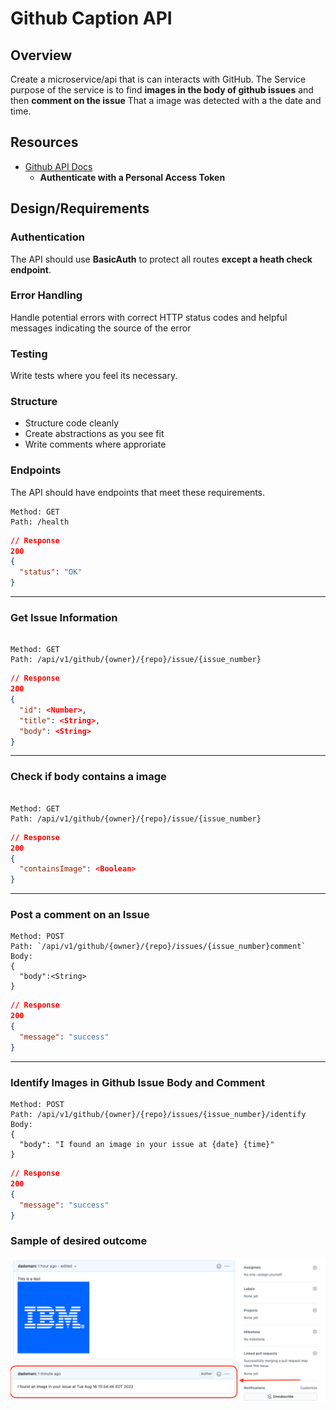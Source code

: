 # Github Caption API

## Overview

Create a microservice/api that is can interacts with GitHub. The Service purpose of the service is to find **images in the body of github issues** and then **comment on the issue** That a image was detected with a the date and time.

## Resources

- [Github API Docs](https://docs.github.com/en/rest)
  - **Authenticate with a Personal Access Token**

## Design/Requirements

### Authentication

The API should use **BasicAuth** to protect all routes **except a heath check endpoint**.

### Error Handling

Handle potential errors with correct HTTP status codes and helpful messages indicating the source of the error

### Testing

Write tests where you feel its necessary.

### Structure

- Structure code cleanly
- Create abstractions as you see fit
- Write comments where approriate

### Endpoints

The API should have endpoints that meet these requirements.

```http
Method: GET
Path: /health
```

```json
// Response
200
{
  "status": "OK"
}
```

---

### **Get Issue Information**

```http

Method: GET
Path: /api/v1/github/{owner}/{repo}/issue/{issue_number}
```

```json
// Response
200
{
  "id": <Number>,
  "title": <String>,
  "body": <String>
}
```

---

### **Check if body contains a image**

```http

Method: GET
Path: /api/v1/github/{owner}/{repo}/issue/{issue_number}
```

```json
// Response 
200
{
  "containsImage": <Boolean>
}
```

---

### **Post a comment on an Issue**

```http
Method: POST
Path: `/api/v1/github/{owner}/{repo}/issues/{issue_number}comment`
Body: 
{
  "body":<String>
}
```

```json
// Response
200
{
  "message": "success"
}
```

---

### **Identify Images in Github Issue Body and Comment**

```http
Method: POST
Path: /api/v1/github/{owner}/{repo}/issues/{issue_number}/identify
Body: 
{
  "body": "I found an image in your issue at {date} {time}" 
}
```

```json
// Response
200
{
  "message": "success"
}
```

### Sample of desired outcome

![success](./success.png)
